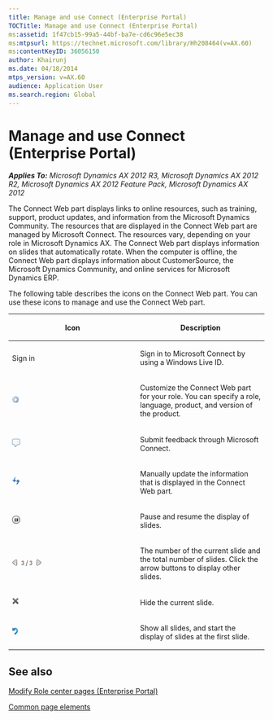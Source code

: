 ```yaml
---
title: Manage and use Connect (Enterprise Portal)
TOCTitle: Manage and use Connect (Enterprise Portal)
ms:assetid: 1f47cb15-99a5-44bf-ba7e-cd6c96e5ec38
ms:mtpsurl: https://technet.microsoft.com/library/Hh208464(v=AX.60)
ms:contentKeyID: 36056150
author: Khairunj
ms.date: 04/18/2014
mtps_version: v=AX.60
audience: Application User
ms.search.region: Global
---
```


# Manage and use Connect (Enterprise Portal) 


_**Applies To:** Microsoft Dynamics AX 2012 R3, Microsoft Dynamics AX 2012 R2, Microsoft Dynamics AX 2012 Feature Pack, Microsoft Dynamics AX 2012_

The Connect Web part displays links to online resources, such as training, support, product updates, and information from the Microsoft Dynamics Community. The resources that are displayed in the Connect Web part are managed by Microsoft Connect. The resources vary, depending on your role in Microsoft Dynamics AX. The Connect Web part displays information on slides that automatically rotate. When the computer is offline, the Connect Web part displays information about CustomerSource, the Microsoft Dynamics Community, and online services for Microsoft Dynamics ERP.

The following table describes the icons on the Connect Web part. You can use these icons to manage and use the Connect Web part.

<table>
<colgroup>
<col style="width: 50%" />
<col style="width: 50%" />
</colgroup>
<thead>
<tr class="header">
<th><p>Icon</p></th>
<th><p>Description</p></th>
</tr>
</thead>
<tbody>
<tr class="odd">
<td><p>Sign in</p></td>
<td><p>Sign in to Microsoft Connect by using a Windows Live ID.</p></td>
</tr>
<tr class="even">
<td><img src="images/Hh208464.ConnectGadget1(AX.60).png" title="Customize the Connect Web part" alt="Customize the Connect Web part" /></td>
<td><p>Customize the Connect Web part for your role. You can specify a role, language, product, and version of the product.</p></td>
</tr>
<tr class="odd">
<td><img src="images/Hh208464.ConnectGadget2(AX.60).png" title="Submitt feedback through the Connect Web part" alt="Submitt feedback through the Connect Web part" /></td>
<td><p>Submit feedback through Microsoft Connect.</p></td>
</tr>
<tr class="even">
<td><img src="images/Hh208464.ConnectGadget3(AX.60).png" title="Refresh information in the Connect Web part" alt="Refresh information in the Connect Web part" /></td>
<td><p>Manually update the information that is displayed in the Connect Web part.</p></td>
</tr>
<tr class="odd">
<td><img src="images/Hh208464.ConnectGadget4(AX.60).png" title="Pause and resume the display of slides" alt="Pause and resume the display of slides" /></td>
<td><p>Pause and resume the display of slides.</p></td>
</tr>
<tr class="even">
<td><img src="images/Hh208464.ConnectGadget5(AX.60).png" title="Slide number in the Connect Web part" alt="Slide number in the Connect Web part" /></td>
<td><p>The number of the current slide and the total number of slides. Click the arrow buttons to display other slides.</p></td>
</tr>
<tr class="odd">
<td><img src="images/Hh208464.ConnectGadget6(AX.60).png" title="Hide the current Connect Web part slide" alt="Hide the current Connect Web part slide" /></td>
<td><p>Hide the current slide.</p></td>
</tr>
<tr class="even">
<td><img src="images/Hh208464.ConnectGadget7(AX.60).png" title="Show all Connect Web part slide" alt="Show all Connect Web part slide" /></td>
<td><p>Show all slides, and start the display of slides at the first slide.</p></td>
</tr>
</tbody>
</table>


## See also

[Modify Role center pages (Enterprise Portal)](modify-role-center-pages-enterprise-portal.md)

[Common page elements](common-page-elements.md)

  


